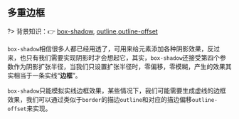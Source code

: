 ## 多重边框

?> 背景知识：:point_right: [box-shadow](https://developer.mozilla.org/zh-CN/docs/Web/CSS/box-shadow), [outline](https://developer.mozilla.org/zh-CN/docs/Web/CSS/outline),[outline-offset](https://developer.mozilla.org/zh-CN/docs/Web/CSS/outline-offset)

`box-shadow`相信很多人都已经用透了，可用来给元素添加各种阴影效果，反过来，也只有我们需要实现阴影时才会想起它，其实，`box-shadow`还接受第四个参数作为阴影扩张半径，当我们只设置扩张半径时，零偏移，零模糊，产生的效果其实相当于一条实线“**边框**”。

`box-shadow`只能模拟实线边框效果，某些情况下，我们可能需要生成虚线的边框效果，我们可以通过类似于`border`的描边`outline`和对应的描边偏移`outline-offset`来实现。
<vuep template="#demo1"></vuep>

<script v-pre type="text/x-template" id="demo1">
<style>
  main{
    width: 100%;
    min-height: 459px;
    padding: 20px 10vh;
    display: flex;
    flex-wrap: wrap;
    justify-content: space-around;
    align-items: center;
  }
  div:nth-of-type(1) {
    width: 60px; height: 60px;
    border-radius: 50%;
    background: #fafafa;
    box-shadow: 0 0 0 10px #efebe9, 0 0 0 20px #d7ccc8, 
                0 0 0 30px #bcaaa4, 0 0 0 40px #a1887f,  
                0 0 0 50px #8d6e63, 0 0 0 60px #795548,  
                0 0 0 70px #6d4c41, 0 0 0 80px #5d4037;
  }
  div:nth-of-type(2){
    width: 200px; height: 120px;
    background: #efebe9;
    border: 5px solid #4e342e;
    outline: #4e342e dashed 1px;
    outline-offset: -10px;
  }
</style>
<template>
  <main>
    <div></div>
    <div></div>
  </main>
</template>
<script>  
</script>
</script>